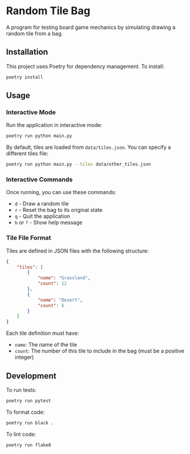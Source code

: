 # Random Tile Bag

A program for testing board game mechanics by simulating drawing a random tile from a bag.

## Installation

This project uses Poetry for dependency management. To install:

```bash
poetry install
```

## Usage

### Interactive Mode

Run the application in interactive mode:

```bash
poetry run python main.py
```

By default, tiles are loaded from `data/tiles.json`. You can specify a different tiles file:

```bash
poetry run python main.py --tiles data/other_tiles.json
```

### Interactive Commands

Once running, you can use these commands:

- `d` - Draw a random tile
- `r` - Reset the bag to its original state
- `q` - Quit the application
- `h` or `?` - Show help message

### Tile File Format

Tiles are defined in JSON files with the following structure:

```json
{
    "tiles": [
        {
            "name": "Grassland",
            "count": 12
        },
        {
            "name": "Desert",
            "count": 6
        }
    ]
}
```

Each tile definition must have:
- `name`: The name of the tile
- `count`: The number of this tile to include in the bag (must be a positive integer)

## Development

To run tests:
```bash
poetry run pytest
```

To format code:
```bash
poetry run black .
```

To lint code:
```bash
poetry run flake8
``` 